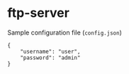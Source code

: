 # ftp-server


Sample configuration file (`config.json`)

```
{
    "username": "user",
    "password": "admin"
}
```
